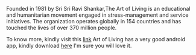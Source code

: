 Founded in 1981 by Sri Sri Ravi Shankar,The Art of Living is an educational
and humanitarian movement engaged in stress-management and service initiatives.
The organization operates globally in 154 countries and has touched the lives
of over 370 million people.

To know more, kindly visit this [link](http://www.artofliving.org/in-en)
Art of Living has a very good android app, kindly download [here](https://www.google.co.in/url?sa=t&rct=j&q=&esrc=s&source=web&cd=3&cad=rja&uact=8&ved=0ahUKEwjwyvzZzKXPAhUDlZQKHcQSAJcQFggpMAI&url=https%3A%2F%2Fplay.google.com%2Fstore%2Fapps%2Fdetails%3Fid%3Din.ndtv.artofliving%26hl%3Den&usg=AFQjCNG3_PeLXPITGPj3xUWoujOU2RvKDA&bvm=bv.133700528,d.dGo)
I'm sure you will love it.